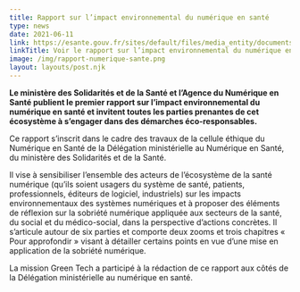 ```yaml
---
title: Rapport sur l’impact environnemental du numérique en santé
type: news
date: 2021-06-11
link: https://esante.gouv.fr/sites/default/files/media_entity/documents/rapport_gt6_210517-2.pdf
linkTitle: Voir le rapport sur l’impact environnemental du numérique en santé
image: /img/rapport-numerique-sante.png
layout: layouts/post.njk
---
```


**Le ministère des Solidarités et de la Santé et l’Agence du Numérique en Santé publient le premier rapport sur l’impact environnemental du numérique en santé et invitent toutes les parties prenantes de cet écosystème à s’engager dans des démarches éco-responsables.**

Ce rapport s’inscrit dans le cadre des travaux de la cellule éthique du Numérique en Santé de la Délégation ministérielle au Numérique en Santé, du ministère des Solidarités et de la Santé.

Il vise à sensibiliser l’ensemble des acteurs de l’écosystème de la santé numérique (qu’ils soient usagers du système de santé, patients, professionnels, éditeurs de logiciel, industriels) sur les impacts environnementaux des systèmes numériques et à proposer des éléments de réflexion sur la sobriété numérique appliquée aux secteurs de la santé, du social et du médico-social, dans la perspective d’actions concrètes. Il s’articule autour de six parties et comporte deux zooms et trois chapitres « Pour approfondir » visant à détailler certains points en vue d’une mise en application de la sobriété numérique.
 
La mission Green Tech a participé à la rédaction de ce rapport aux côtés de la Délégation ministérielle au numérique en santé.
